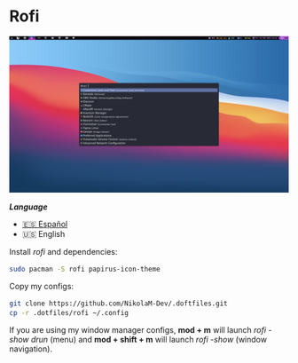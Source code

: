 # Rofi

![Rofi](./rofi.png)

***Language***
- [🇪🇸 Español](./README.es.md)
- 🇺🇸 English

Install *rofi* and dependencies:

```bash
sudo pacman -S rofi papirus-icon-theme
```

Copy my configs:

```bash
git clone https://github.com/NikolaM-Dev/.doftfiles.git
cp -r .dotfiles/rofi ~/.config
```

If you are using my window manager configs, **mod + m** will launch
*rofi -show drun* (menu) and **mod + shift + m** will launch *rofi -show* (window navigation).